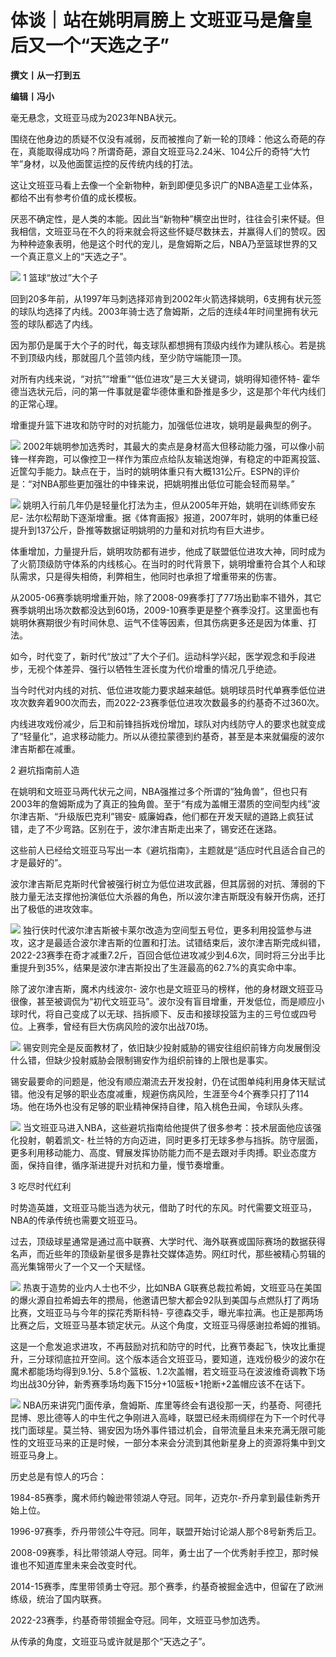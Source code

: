 

# 体谈｜站在姚明肩膀上 文班亚马是詹皇后又一个“天选之子”

**撰文丨从一打到五**

**编辑丨冯小**

毫无悬念，文班亚马成为2023年NBA状元。

围绕在他身边的质疑不仅没有减弱，反而被推向了新一轮的顶峰：他这么奇葩的存在，真能取得成功吗？所谓奇葩，源自文班亚马2.24米、104公斤的奇特“大竹竿”身材，以及他面筐运控的反传统内线的打法。

这让文班亚马看上去像一个全新物种，新到即便见多识广的NBA造星工业体系，都给不出有参考价值的成长模板。

厌恶不确定性，是人类的本能。因此当“新物种”横空出世时，往往会引来怀疑。但我相信，文班亚马在不久的将来就会将这些怀疑尽数抹去，并赢得人们的赞叹。因为种种迹象表明，他是这个时代的宠儿，是詹姆斯之后，NBA乃至篮球世界的又一个真正意义上的“天选之子”。

![](https://inews.gtimg.com/news_bt/OHorRFmKxtxDZc5Eb8qdYZJ99J8wTe61Xm_URAxw9A3fsAA/1000)
1 篮球“放过”大个子

回到20多年前，从1997年马刺选择邓肯到2002年火箭选择姚明，6支拥有状元签的球队均选择了内线。2003年骑士选了詹姆斯，之后的连续4年时间里拥有状元签的球队都选了内线。

因为那仍是属于大个子的时代，每支球队都想拥有顶级内线作为建队核心。若是挑不到顶级内线，那就囤几个蓝领内线，至少防守端能顶一顶。

对所有内线来说，“对抗”“增重”“低位进攻”是三大关键词，姚明得知德怀特-
霍华德当选状元后，问的第一件事就是霍华德体重和卧推是多少，这是那个年代内线们的正常心理。

增重提升篮下进攻和防守时的对抗能力，加强低位进攻，姚明是最典型的例子。

![](https://inews.gtimg.com/news_bt/OBkMFegLqXa-6gFarIN31LAnhOyo2mASrgvGrWJQBrPKQAA/1000)
2002年姚明参加选秀时，其最大的卖点是身材高大但移动能力强，可以像小前锋一样奔跑，可以像控卫一样作为策应点给队友输送炮弹，有稳定的中距离投篮、近筐勾手能力。缺点在于，当时的姚明体重只有大概131公斤。ESPN的评价是：“对NBA那些更加强壮的中锋来说，把姚明推出低位可能会轻而易举。”

![](https://inews.gtimg.com/news_bt/GfQuocxeTrWBevkH8UES6RKYFFj0FG_dOG0z58z_W-AYcAA/0)
姚明入行前几年仍是轻量化打法为主，但从2005年开始，姚明在训练师安东尼-
法尔松帮助下逐渐增重。据《体育画报》报道，2007年时，姚明的体重已经提升到137公斤，卧推等数据证明姚明的力量和对抗均有巨大进步。

体重增加，力量提升后，姚明攻防都有进步，他成了联盟低位进攻大神，同时成为了火箭顶级防守体系的内线核心。在当时的时代背景下，姚明增重符合其个人和球队需求，只是得失相倚，利弊相生，他同时也承担了增重带来的伤害。

从2005-06赛季姚明增重开始，除了2008-09赛季打了77场出勤率不错外，其它赛季姚明出场次数都没达到60场，2009-10赛季更是整个赛季没打。这里面也有姚明休赛期很少有时间休息、运气不佳等因素，但其伤病更多还是因为体重、打法。

如今，时代变了，新时代“放过”了大个子们。运动科学兴起，医学观念和手段进步，无视个体差异、强行以牺牲生涯长度为代价增重的情况几乎绝迹。

当今时代对内线的对抗、低位进攻能力要求越来越低。姚明球员时代单赛季低位进攻次数奔着900次而去，而2022-23赛季低位进攻次数最多的约基奇不过360次。

内线进攻戏份减少，后卫和前锋挡拆戏份增加，球队对内线防守人的要求也就变成了“轻量化”，追求移动能力。所以从德拉蒙德到约基奇，甚至是本来就偏瘦的波尔津吉斯都在减重。

2 避坑指南前人造

在姚明和文班亚马两代状元之间，NBA强推过多个所谓的“独角兽”，但也只有2003年的詹姆斯成为了真正的独角兽。至于“有成为盖帽王潜质的空间型内线”波尔津吉斯、“升级版巴克利”锡安-
威廉姆森，他们都在开发天赋的道路上疯狂试错，走了不少弯路。区别在于，波尔津吉斯走出来了，锡安还在迷路。

这些前人已经给文班亚马写出一本《避坑指南》，主题就是“适应时代且适合自己的才是最好的”。

波尔津吉斯尼克斯时代曾被强行树立为低位进攻武器，但其孱弱的对抗、薄弱的下肢力量无法支撑他扮演低位大杀器的角色，所以波尔津吉斯既没有躲开伤病，还打出了极低的进攻效率。

![](https://inews.gtimg.com/news_bt/OTp_deazjxz7ZC1qKtbt_eMH-X-615976UgpQG6rsxvVEAA/1000)
独行侠时代波尔津吉斯被卡莱尔改造为空间型五号位，更多利用投篮参与进攻，这才是最适合波尔津吉斯的位置和打法。试错结束后，波尔津吉斯完成纠错，2022-23赛季在奇才减重7.2斤，百回合低位进攻减少到4.6次，同时将三分出手比重提升到35%，结果是波尔津吉斯投出了生涯最高的62.7%的真实命中率。

除了波尔津吉斯，魔术内线波尔-
波尔也是文班亚马的榜样，他的身材跟文班亚马很像，甚至被调侃为“初代文班亚马”。波尔没有盲目增重，开发低位，而是顺应小球时代，将自己变成了以无球、挡拆顺下、反击和接球投篮为主的三号位或四号位。上赛季，曾经有巨大伤病风险的波尔出战70场。

![](https://inews.gtimg.com/news_bt/Ok4_s6seGEWeyFSZ50XgfCHqGd6piktMAolnW0J2cSYPgAA/1000)
锡安则完全是反面教材了，依旧缺少投射威胁的锡安往组织前锋方向发展倒没什么错，但缺少投射威胁会限制锡安作为组织前锋的上限也是事实。

锡安最要命的问题是，他没有顺应潮流去开发投射，仍在试图单纯利用身体天赋试错。他没有足够的职业态度减重，规避伤病风险，生涯至今4个赛季只打了114场。他在场外也没有足够的职业精神保持自律，陷入桃色丑闻，令球队头疼。

![](https://inews.gtimg.com/news_bt/OqFiF2zTGAT9Rs7r4K0Gd6XsB2yyPpVJtbQP2FmURK-7oAA/1000)
当文班亚马进入NBA，这些避坑指南给他提供了很多参考：技术层面他应该强化投射，朝着凯文-
杜兰特的方向迈进，同时更多打无球多参与挡拆。防守层面，更多利用移动能力、高度、臂展发挥协防能力而不是去跟对手肉搏。职业态度方面，保持自律，循序渐进提升对抗和力量，慢节奏增重。

3 吃尽时代红利

时势造英雄，文班亚马能当选为状元，借助了时代的东风。时代需要文班亚马，NBA的传承传统也需要文班亚马。

过去，顶级球星通常是通过高中联赛、大学时代、海外联赛或国际赛场的数据获得名声，而近些年的顶级新星很多是靠社交媒体造势。网红时代，那些被精心剪辑的高光集锦带火了一个又一个天赋怪。

![](https://inews.gtimg.com/news_bt/ObQAtKIuvh4wsi6ivtmXx1nJRCj5eZwK0P6_ymhnbHISAAA/1000)
热衷于造势的业内人士也不少，比如NBA
G联赛总裁拉希姆，文班亚马在美国的爆火源自拉希姆去年的攒局，他邀请巴黎大都会92队到美国与点燃队打了两场比赛，文班亚马与今年的探花秀斯科特-
亨德森交手，曝光率拉满。也正是那两场比赛之后，文班亚马基本锁定状元。从这个角度，文班亚马得感谢拉希姆的推销。

这是一个愈发追求进攻，不再鼓励对抗和防守的时代，比赛节奏起飞，快攻比重提升，三分球彻底拉开空间。这个版本适合文班亚马，要知道，连戏份极少的波尔在魔术都能场均得到9.1分、5.8个篮板、1.2次盖帽，若文班亚马在波波维奇调教下场均出战30分钟，新秀赛季场均轰下15分+10篮板+1抢断+2盖帽应该不在话下。

![](https://inews.gtimg.com/news_bt/Gt5o6wq2udzO6SRqGUVeBZ94pOFq_s_oNhp7Tk22LNWZYAA/0)
NBA历来讲究门面传承，詹姆斯、库里等终会有退役那一天，约基奇、阿德托昆博、恩比德等人的中生代之争刚进入高峰，联盟已经未雨绸缪在为下一个时代寻找门面球星。莫兰特、锡安因为场外事件错过机会，自带流量且未来充满无限可能性的文班亚马来的正是时候，一部分本来会分流到其他新星身上的资源将集中到文班亚马身上。

历史总是有惊人的巧合：

1984-85赛季，魔术师约翰逊带领湖人夺冠。同年，迈克尔-乔丹拿到最佳新秀开始上位。

1996-97赛季，乔丹带领公牛夺冠。同年，联盟开始讨论湖人那个8号新秀后卫。

2008-09赛季，科比带领湖人夺冠。同年，勇士出了一个优秀射手控卫，那时候谁也不知道库里未来会改变时代。

2014-15赛季，库里带领勇士夺冠。那个赛季，约基奇被掘金选中，但留在了欧洲练级，统治了国内联赛。

2022-23赛季，约基奇带领掘金夺冠。同年，文班亚马参加选秀。

从传承的角度，文班亚马或许就是那个“天选之子”。

